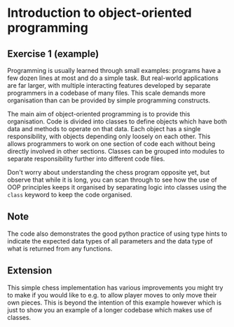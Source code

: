 # Introduction to object-oriented programming

## Exercise 1 (example)

Programming is usually learned through small examples: programs have a few dozen lines at most and do a simple task.
But real-world applications are far larger, with multiple interacting features developed by separate programmers in a
codebase of many files. This scale demands more organisation than can be provided by simple programming constructs.

The main aim of object-oriented programming is to provide this organisation. Code is divided into classes to define objects which have both data and methods to operate on that data. Each object has a single responsibility, with objects depending only loosely on each other. This allows
programmers to work on one section of code each without being directly involved in other sections. Classes can be grouped into modules to separate responsibility further into different code files.

Don't worry about understanding the chess program opposite yet, but observe that while it is long, you can scan through to see how the use of OOP principles keeps it organised by separating logic into classes using the `class` keyword to keep the code organised.

## Note

The code also demonstrates the good python practice of using type hints to indicate the expected data types of all parameters and the data type of what is returned from any functions.

## Extension

This simple chess implementation has various improvements you might try to make if you would like to e.g. to allow player moves to only move their own pieces. This is beyond the intention of this example however which is just to show you an example of a longer codebase which makes use of classes.
